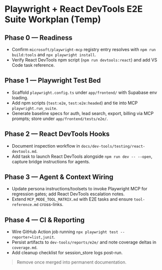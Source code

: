 # Playwright + React DevTools E2E Suite Workplan (Temp)

## Phase 0 — Readiness

- Confirm `microsoft/playwright-mcp` registry entry resolves with `npm run build:tools` and `npx playwright install`.
- Verify React DevTools npm script (`npm run devtools:react`) and add VS Code task reference.

## Phase 1 — Playwright Test Bed

- Scaffold `playwright.config.ts` under `app/frontend/` with Supabase env loading.
- Add npm scripts (`test:e2e`, `test:e2e:headed`) and tie into MCP `playwright.run_suite`.
- Generate baseline specs for auth, lead search, export, billing via MCP prompts; store under `app/frontend/tests/e2e/`.

## Phase 2 — React DevTools Hooks

- Document inspection workflow in `docs/dev-tools/testing/react-devtools.md`.
- Add task to launch React DevTools alongside `npm run dev -- --open`, capture bridge instructions for agents.

## Phase 3 — Agent & Context Wiring

- Update persona instructions/toolsets to invoke Playwright MCP for regression gates; add React DevTools escalation notes.
- Extend `MCP_MODE_TOOL_MATRIX.md` with E2E tasks and ensure `tool-reference.md` cross-links.

## Phase 4 — CI & Reporting

- Wire GitHub Action job running `npx playwright test --reporter=list,junit`.
- Persist artifacts to `dev-tools/reports/e2e/` and note coverage deltas in `coverage.md`.
- Add cleanup checklist for session_store logs post-run.

> Remove once merged into permanent documentation.
